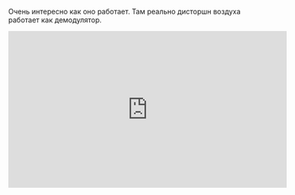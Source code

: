 ---
---
Очень интересно как оно работает. 
Там реально дисторшн воздуха работает как демодулятор.
<iframe width="560" height="315" src="https://www.youtube.com/embed/0NwX8F1YZIc?si=8qKVxV38pAS9i41O" title="YouTube video player" frameborder="0" allow="accelerometer; autoplay; clipboard-write; encrypted-media; gyroscope; picture-in-picture; web-share" referrerpolicy="strict-origin-when-cross-origin" allowfullscreen></iframe>